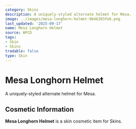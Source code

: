 ```yaml
---
category: Skins
description: A uniquely-styled alternate helmet for Mesa.
image: ../images/mesa-longhorn-helmet-9b46203fe6.png
last_updated: '2025-09-17'
name: Mesa Longhorn Helmet
source: WFCD
tags:
- Skin
- Skins
tradable: false
type: Skin
---
```


# Mesa Longhorn Helmet

A uniquely-styled alternate helmet for Mesa.

## Cosmetic Information

**Mesa Longhorn Helmet** is a skin cosmetic item for Skins.


